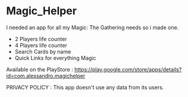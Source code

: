 # Magic_Helper

I needed an app for all my Magic: The Gathering needs so i made one.

- 2 Players life counter
- 4 Players life counter
- Search Cards by name
- Quick Links for everything Magic

Available on the PlayStore : https://play.google.com/store/apps/details?id=com.alessandro.magichelper 


PRIVACY POLICY : This app doesn't use any data from its users.
